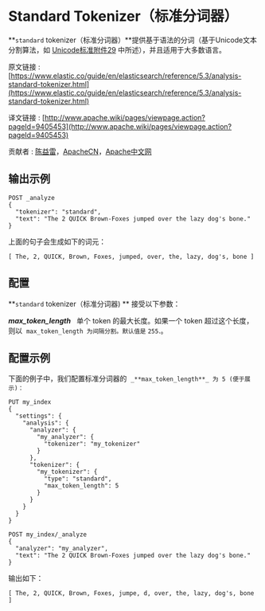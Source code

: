 # Standard Tokenizer（标准分词器）

**`standard` tokenizer（标准分词器）**提供基于语法的分词（基于Unicode文本分割算法，如 [Unicode标准附件29](http://unicode.org/reports/tr29/) 中所述），并且适用于大多数语言。

原文链接 : [https://www.elastic.co/guide/en/elasticsearch/reference/5.3/analysis-standard-tokenizer.html](https://www.elastic.co/guide/en/elasticsearch/reference/5.3/analysis-standard-tokenizer.html)

译文链接 : [http://www.apache.wiki/pages/viewpage.action?pageId=9405453](http://www.apache.wiki/pages/viewpage.action?pageId=9405453)

贡献者 : [陈益雷](/display/~chenyilei)，[ApacheCN](/display/~apachecn)，[Apache中文网](/display/~apachechina)

## **输出示例**

```
POST _analyze
{
  "tokenizer": "standard",
  "text": "The 2 QUICK Brown-Foxes jumped over the lazy dog's bone."
}

```

上面的句子会生成如下的词元：

```
[ The, 2, QUICK, Brown, Foxes, jumped, over, the, lazy, dog's, bone ]
```

## **配置**

**`standard` tokenizer（标准分词器) ** 接受以下参数：

_**max_token_length**_   单个 token 的最大长度。如果一个 token 超过这个长度，则以  `max_token_length 为间隔分割。默认值是` `255`.。

## **配置示例**

下面的例子中，我们配置标准分词器的  `_**max_token_length**_ 为 5 (便于展示)：`

```
PUT my_index
{
  "settings": {
    "analysis": {
      "analyzer": {
        "my_analyzer": {
          "tokenizer": "my_tokenizer"
        }
      },
      "tokenizer": {
        "my_tokenizer": {
          "type": "standard",
          "max_token_length": 5
        }
      }
    }
  }
}

POST my_index/_analyze
{
  "analyzer": "my_analyzer",
  "text": "The 2 QUICK Brown-Foxes jumped over the lazy dog's bone."
}
```

输出如下：

```
[ The, 2, QUICK, Brown, Foxes, jumpe, d, over, the, lazy, dog's, bone ]
```
